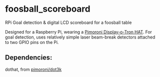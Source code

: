 # foosball_scoreboard
RPi Goal detection &amp; digital LCD scoreboard for a foosball table

  Designed for a Raspberry Pi, wearing a [Pimoroni Display-o-Tron HAT](https://shop.pimoroni.com/products/display-o-tron-hat).
  For goal detection, uses relatively simple laser beam-break detectors attached to two GPIO pins on the Pi.

## Dependencies:
dothat, from [pimoroni/dot3k](https://github.com/pimoroni/dot3k)

